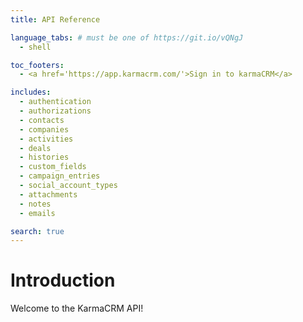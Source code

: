 ```yaml
---
title: API Reference

language_tabs: # must be one of https://git.io/vQNgJ
  - shell

toc_footers:
  - <a href='https://app.karmacrm.com/'>Sign in to karmaCRM</a>

includes:
  - authentication
  - authorizations
  - contacts
  - companies
  - activities
  - deals
  - histories
  - custom_fields
  - campaign_entries
  - social_account_types
  - attachments
  - notes
  - emails

search: true
---
```


# Introduction

Welcome to the KarmaCRM API!
